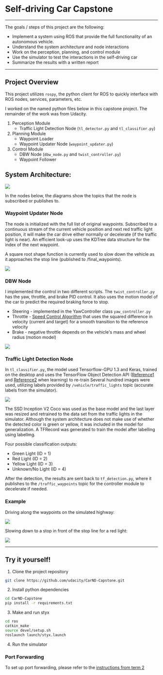 # Self-driving Car Capstone
---
The goals / steps of this project are the following:
* Implement a system using ROS that provide the full functionality of an autonomous vehicle.
* Understand the system architecture and node interactions
* Work on the perception, planning, and control module
* Use the simulator to test the interactions in the self-driving car
* Summarize the results with a written report

[//]: # (Image References)

[image1]: report_images/system.png
[image2]: report_images/Sim1.JPG
[image3]: report_images/Sim2.JPG
[image4]: report_images/tl_detector.png
[image5]: report_images/waypoint_updater.png
[image6]: report_images/twist_controller.png

---
## Project Overview
This project utilizes `rospy`, the python client for ROS to quickly interface with ROS nodes, services, parameters, etc.

I worked on the named python files below in this capstone project. The remainder of the work was from Udacity.
1. Perception Module
   * Traffic Light Detection Node (`tl_detector.py` and `tl_classifier.py`)
2. Planning Module
   * Waypoint Loader
   * Waypoint Updater Node (`waypoint_updater.py`)
3. Control Module
   * DBW Node (`dbw_node.py` and `twist_controller.py`)
   * Waypoint Follower

## System Architecture:

![][image1]

In the nodes below, the diagrams show the topics that the node is subscribed or publishes to.

### Waypoint Updater Node
The node is initialized with the full list of original waypoints. Subscribed to a continuous stream of the current vehicle position and next red traffic light position, it will make the car drive either normally or decelerate (if the traffic light is near). An efficient look-up uses the KDTree data structure for the index of the next waypoint.

A square root shape function is currently used to slow down the vehicle as it approaches the stop line (published to /final_waypoints).

![][image5]

### DBW Node
I implemented the control in two different scripts. The `twist_controller.py` has the yaw, throttle, and brake PID control. It also uses the motion model of the car to predict the required braking force to stop.

* Steering - implemented in the YawController class `yaw_controller.py`
* Throttle - [Speed Control Algorithm](https://ijssst.info/Vol-17/No-30/paper19.pdf) that uses the squared difference in velocity (current and target) for a smooth transition to the reference velocity
* Brake - negative throttle depends on the vehicle's mass and wheel radius (motion model) 

![][image6]

### Traffic Light Detection Node
In `tl_classifier.py`, the model used Tensorflow-GPU 1.3 and Keras, trained on the desktop and uses the TensorFlow Object Detection API ([Reference1](https://medium.com/@WuStangDan/step-by-step-tensorflow-object-detection-api-tutorial-part-1-selecting-a-model-a02b6aabe39e) and [Reference2](https://github.com/alex-lechner/Traffic-Light-Classification) when learning) to re-train Several hundred images were used, utilizing labels provided by `/vehicle/traffic_lights` topic (accurate labels from the simulator).

![][image4]

The SSD Inception V2 Coco was used as the base model and the last layer was resized and retrained to the data set from the traffic lights in the simulator. Although the system architecture does not make use of whether the detected color is green or yellow, it was included in the model for generalization. A TFRecord was generated to train the model after labelling using labellmg.

Four possible classification outputs:
* Green Light (ID = 1)
* Red Light (ID = 2)
* Yellow Light (ID = 3)
* Unknown/No Light (ID = 4)

After the detection, the results are sent back to `tf_detection.py`, where it publishes to the `/traffic_waypoints` topic for the controller module to decelerate if needed.

### Example

Driving along the waypoints on the simulated highway:

![][image2]

Slowing down to a stop in front of the stop line for a red light:

![][image3]

---
## Try it yourself!
1. Clone the project repository
```bash
git clone https://github.com/udacity/CarND-Capstone.git
```

2. Install python dependencies
```bash
cd CarND-Capstone
pip install -r requirements.txt
```
3. Make and run styx
```bash
cd ros
catkin_make
source devel/setup.sh
roslaunch launch/styx.launch
```
4. Run the simulator

### Port Forwarding
To set up port forwarding, please refer to the [instructions from term 2](https://classroom.udacity.com/nanodegrees/nd013/parts/40f38239-66b6-46ec-ae68-03afd8a601c8/modules/0949fca6-b379-42af-a919-ee50aa304e6a/lessons/f758c44c-5e40-4e01-93b5-1a82aa4e044f/concepts/16cf4a78-4fc7-49e1-8621-3450ca938b77)
